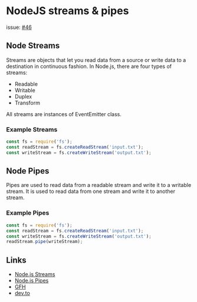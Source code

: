 # NodeJS streams & pipes

issue: [#46](https://github.com/ConnecMent/bank/issues/46)

## Node Streams

Streams are objects that let you read data from a source or write data to a destination in continuous fashion. In Node.js, there are four types of streams:

- Readable
- Writable
- Duplex
- Transform

All streams are instances of EventEmitter class.

### Example Streams

```javascript
const fs = require('fs');
const readStream = fs.createReadStream('input.txt');
const writeStream = fs.createWriteStream('output.txt');
```

## Node Pipes

Pipes are used to read data from a readable stream and write it to a writable stream. It is used to read data from one stream and write it to another stream.

### Example Pipes

```javascript
const fs = require('fs');
const readStream = fs.createReadStream('input.txt');
const writeStream = fs.createWriteStream('output.txt');
readStream.pipe(writeStream);
```

## Links

- [Node.js Streams](https://nodejs.org/api/stream.html)
- [Node.js Pipes](https://nodejs.org/api/stream.html#stream_readable_pipe_destination_options)
- [GFH](https://www.geeksforgeeks.org/node-js-stream-readable-pipe-method/)
- [dev.to](https://dev.to/ruben_alapont/piping-hot-the-power-of-pipe-in-nodejs-streams-1846)

